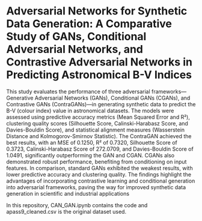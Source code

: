 # Adversarial Networks for Synthetic Data Generation: A Comparative Study of GANs, Conditional Adversarial Networks, and Contrastive Adversarial Networks in Predicting Astronomical B-V Indices

This study evaluates the performance of three adversarial frameworks—Generative Adversarial Networks (GANs), Conditional GANs (CGANs), and Contrastive GANs (ContraGANs)—in generating synthetic data to predict the B-V (colour index) value in astronomical datasets. The models were assessed using predictive accuracy metrics (Mean Squared Error and R²), clustering quality scores (Silhouette Score, Calinski-Harabasz Score, and Davies-Bouldin Score), and statistical alignment measures (Wasserstein Distance and Kolmogorov-Smirnov Statistic).
The ContraGAN achieved the best results, with an MSE of 0.1250, R² of 0.7320, Silhouette Score of 0.3723, Calinski-Harabasz Score of 272.0709, and Davies-Bouldin Score of 1.0491, significantly outperforming the GAN and CGAN. CGANs also demonstrated robust performance, benefiting from conditioning on input features. In comparison, standard GANs exhibited the weakest results, with lower predictive accuracy and clustering quality. The findings highlight the advantages of incorporating contrastive learning and conditional generation into adversarial frameworks, paving the way for improved synthetic data generation in scientific and industrial applications

In this repository, CAN_GAN.ipynb contains the code and apass9_cleaned.csv is the original dataset used.
